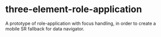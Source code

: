 # three-element-role-application
A prototype of role-application with focus handling, in order to create a mobile SR fallback for data navigator.
